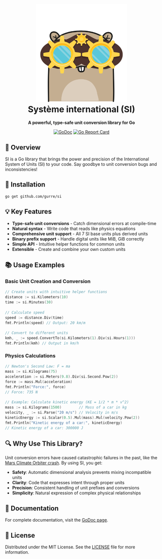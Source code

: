 <h1 align="center">
    <img src="https://github.com/gurre/si/blob/master/gopher_si.png" alt="Mascot" width="300">
    <br />
    Système international (SI)
</h1>

<p align="center">
  <b>A powerful, type-safe unit conversion library for Go</b>
</p>

<p align="center">
  <a href="https://godoc.org/github.com/gurre/si"><img src="https://godoc.org/github.com/gurre/si?status.svg" alt="GoDoc"></a>
  <a href="https://goreportcard.com/report/github.com/gurre/si"><img src="https://goreportcard.com/badge/github.com/gurre/si" alt="Go Report Card"></a>
</p>

## 🌟 Overview

SI is a Go library that brings the power and precision of the International System of Units (SI) to your code. Say goodbye to unit conversion bugs and inconsistencies!

## 🚀 Installation

```bash
go get github.com/gurre/si
```

## 💡 Key Features

- **Type-safe unit conversions** - Catch dimensional errors at compile-time
- **Natural syntax** - Write code that reads like physics equations
- **Comprehensive unit support** - All 7 SI base units plus derived units
- **Binary prefix support** - Handle digital units like MiB, GiB correctly
- **Simple API** - Intuitive helper functions for common units
- **Extensible** - Create and combine your own custom units

## 📚 Usage Examples

### Basic Unit Creation and Conversion

```go
// Create units with intuitive helper functions
distance := si.Kilometers(10)
time := si.Minutes(30)

// Calculate speed
speed := distance.Div(time)
fmt.Println(speed) // Output: 20 km/m

// Convert to different units
kmh, _ := speed.ConvertTo(si.Kilometers(1).Div(si.Hours(1)))
fmt.Println(kmh) // Output in km/h
```

### Physics Calculations

```go
// Newton's Second Law: F = ma
mass := si.Kilograms(75)
acceleration := si.Meters(9.8).Div(si.Second.Pow(2))
force := mass.Mul(acceleration)
fmt.Println("Force:", force)
// Force: 735 N

// Example: Calculate kinetic energy (KE = 1/2 * m * v^2)
mass := si.Kilograms(1500)        // Mass of a car in kg
velocity, _ := si.Parse("20 m/s") // Velocity in m/s
kineticEnergy := si.Scalar(0.5).Mul(mass).Mul(velocity.Pow(2))
fmt.Println("Kinetic energy of a car:", kineticEnergy)
// Kinetic energy of a car: 300000 J
```



## 🔍 Why Use This Library?

Unit conversion errors have caused catastrophic failures in the past, like the [Mars Climate Orbiter crash](https://en.wikipedia.org/wiki/Mars_Climate_Orbiter#Cause_of_failure). By using SI, you get:

- **Safety**: Automatic dimensional analysis prevents mixing incompatible units
- **Clarity**: Code that expresses intent through proper units
- **Precision**: Consistent handling of unit prefixes and conversions
- **Simplicity**: Natural expression of complex physical relationships

## 📖 Documentation

For complete documentation, visit the [GoDoc page](https://godoc.org/github.com/gurre/si).

## 📄 License

Distributed under the MIT License. See the [LICENSE](LICENSE) file for more information.

